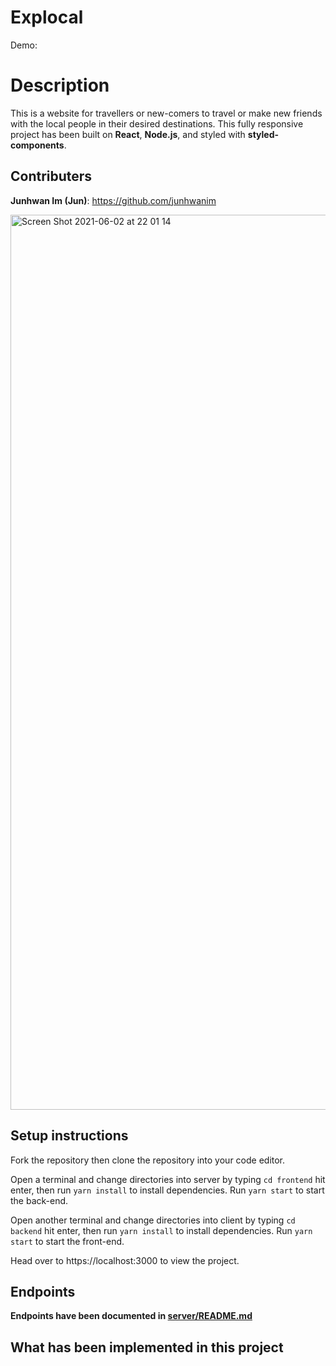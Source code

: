 # Explocal

Demo: 

# Description

This is a website for travellers or new-comers to travel or make new friends with the local people in their desired destinations. This fully responsive project has been built on **React**, **Node.js**, and styled with **styled-components**.

## Contributers

**Junhwan Im (Jun)**: https://github.com/junhwanim

<img width="1432" alt="Screen Shot 2021-06-02 at 22 01 14" src="https://user-images.githubusercontent.com/66086002/120551549-0f39a180-c3ee-11eb-8842-7f6ea7223986.png">


## Setup instructions

Fork the repository then clone the repository into your code editor.

Open a terminal and change directories into server by typing `cd frontend` hit enter, then run `yarn install` to install dependencies. Run `yarn start` to start the back-end.

Open another terminal and change directories into client by typing `cd backend` hit enter, then run `yarn install` to install dependencies. Run `yarn start` to start the front-end.

Head over to https://localhost:3000 to view the project.

## Endpoints

**Endpoints have been documented in [server/README.md](https://github.com/junhwanim/Explocal/blob/main/backend/README.md)**

## What has been implemented in this project
